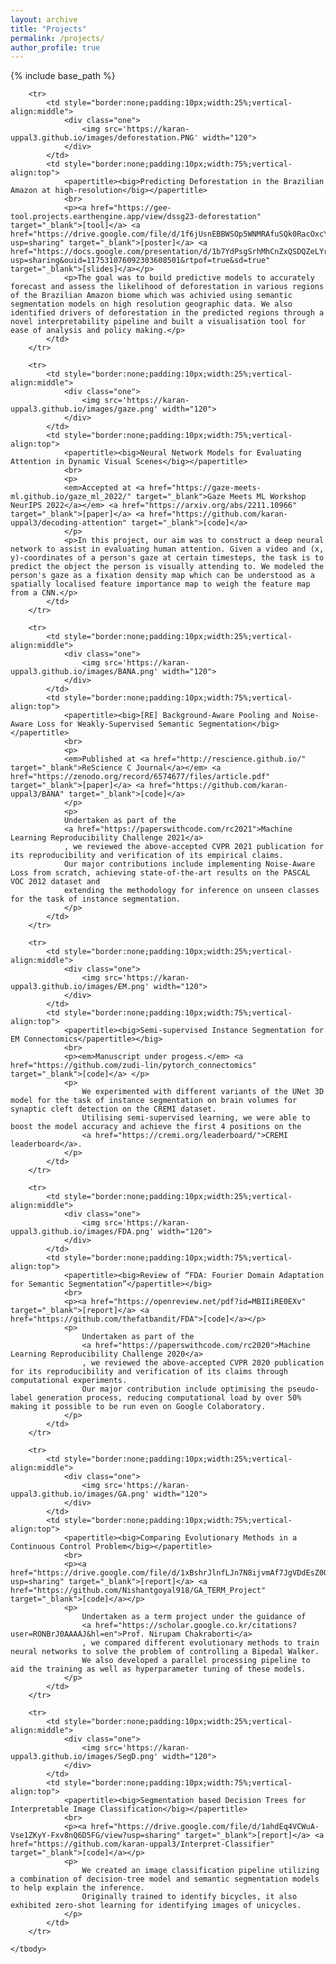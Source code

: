 ```yaml
---
layout: archive
title: "Projects"
permalink: /projects/
author_profile: true
---
```


{% include base_path %}

<table border=0 class="bg_colour" style="padding:20px;width:100%;border:0px;border-spacing:0px;border-collapse:separate;margin-right:auto;margin-left:auto;">
    <tbody>

        <tr>
            <td style="border:none;padding:10px;width:25%;vertical-align:middle">
                <div class="one">
                    <img src='https://karan-uppal3.github.io/images/deforestation.PNG' width="120">
                </div>
            </td>
            <td style="border:none;padding:10px;width:75%;vertical-align:top">
                <papertitle><big>Predicting Deforestation in the Brazilian Amazon at high-resolution</big></papertitle>
                <br>
                <p><a href="https://gee-tool.projects.earthengine.app/view/dssg23-deforestation" target="_blank">[tool]</a> <a href="https://drive.google.com/file/d/1f6jUsnEBBWSOp5WNMRAfuSQk0RacOxcY/view?usp=sharing" target="_blank">[poster]</a> <a href="https://docs.google.com/presentation/d/1b7YdPsgSrhMhCnZxQSDQZeLYrVWOFbIb/edit?usp=sharing&ouid=117531076092303608501&rtpof=true&sd=true" target="_blank">[slides]</a></p>
                <p>The goal was to build predictive models to accurately forecast and assess the likelihood of deforestation in various regions of the Brazilian Amazon biome which was achivied using semantic segmentation models on high resolution geographic data. We also identified drivers of deforestation in the predicted regions through a novel interpretability pipeline and built a visualisation tool for ease of analysis and policy making.</p>
            </td>
        </tr>

        <tr>
            <td style="border:none;padding:10px;width:25%;vertical-align:middle">
                <div class="one">
                    <img src='https://karan-uppal3.github.io/images/gaze.png' width="120">
                </div>
            </td>
            <td style="border:none;padding:10px;width:75%;vertical-align:top">
                <papertitle><big>Neural Network Models for Evaluating Attention in Dynamic Visual Scenes</big></papertitle>
                <br>
                <p>
                <em>Accepted at <a href="https://gaze-meets-ml.github.io/gaze_ml_2022/" target="_blank">Gaze Meets ML Workshop NeurIPS 2022</a></em> <a href="https://arxiv.org/abs/2211.10966" target="_blank">[paper]</a> <a href="https://github.com/karan-uppal3/decoding-attention" target="_blank">[code]</a>
                </p>
                <p>In this project, our aim was to construct a deep neural network to assist in evaluating human attention. Given a video and (x, y)-coordinates of a person's gaze at certain timesteps, the task is to predict the object the person is visually attending to. We modeled the person's gaze as a fixation density map which can be understood as a spatially localised feature importance map to weigh the feature map from a CNN.</p>
            </td>
        </tr> 

        <tr>
            <td style="border:none;padding:10px;width:25%;vertical-align:middle">
                <div class="one">
                    <img src='https://karan-uppal3.github.io/images/BANA.png' width="120">
                </div>
            </td>
            <td style="border:none;padding:10px;width:75%;vertical-align:top">
                <papertitle><big>[RE] Background-Aware Pooling and Noise-Aware Loss for Weakly-Supervised Semantic Segmentation</big></papertitle>
                <br>
                <p>
                <em>Published at <a href="http://rescience.github.io/" target="_blank">ReScience C Journal</a></em> <a href="https://zenodo.org/record/6574677/files/article.pdf" target="_blank">[paper]</a> <a href="https://github.com/karan-uppal3/BANA" target="_blank">[code]</a>
                </p>
                <p>
                Undertaken as part of the 
                <a href="https://paperswithcode.com/rc2021">Machine Learning Reproducibility Challenge 2021</a>
                , we reviewed the above-accepted CVPR 2021 publication for its reproducibility and verification of its empirical claims.
                Our major contributions include implementing Noise-Aware Loss from scratch, achieving state-of-the-art results on the PASCAL VOC 2012 dataset and
                extending the methodology for inference on unseen classes for the task of instance segmentation. 
                </p>
            </td>
        </tr> 

        <tr>
            <td style="border:none;padding:10px;width:25%;vertical-align:middle">
                <div class="one">
                    <img src='https://karan-uppal3.github.io/images/EM.png' width="120">
                </div>
            </td>
            <td style="border:none;padding:10px;width:75%;vertical-align:top">
                <papertitle><big>Semi-supervised Instance Segmentation for EM Connectomics</papertitle></big>
                <br>
                <p><em>Manuscript under progess.</em> <a href="https://github.com/zudi-lin/pytorch_connectomics" target="_blank">[code]</a> </p>
                <p>
                    We experimented with different variants of the UNet 3D model for the task of instance segmentation on brain volumes for synaptic cleft detection on the CREMI dataset.
                    Utilising semi-supervised learning, we were able to boost the model accuracy and achieve the first 4 positions on the 
                    <a href="https://cremi.org/leaderboard/">CREMI leaderboard</a>.
                </p>
            </td>
        </tr> 

        <tr>
            <td style="border:none;padding:10px;width:25%;vertical-align:middle">
                <div class="one">
                    <img src='https://karan-uppal3.github.io/images/FDA.png' width="120">
                </div>
            </td>
            <td style="border:none;padding:10px;width:75%;vertical-align:top">
                <papertitle><big>Review of “FDA: Fourier Domain Adaptation for Semantic Segmentation”</papertitle></big>
                <br>
                <p><a href="https://openreview.net/pdf?id=MBIIiRE0EXv" target="_blank">[report]</a> <a href="https://github.com/thefatbandit/FDA">[code]</a></p>
                <p>
                    Undertaken as part of the
                    <a href="https://paperswithcode.com/rc2020">Machine Learning Reproducibility Challenge 2020</a>
                    , we reviewed the above-accepted CVPR 2020 publication for its reproducibility and verification of its claims through computational experiments.
                    Our major contribution include optimising the pseudo-label generation process, reducing computational load by over 50% making it possible to be run even on Google Colaboratory.
                </p>
            </td>
        </tr> 

        <tr>
            <td style="border:none;padding:10px;width:25%;vertical-align:middle">
                <div class="one">
                    <img src='https://karan-uppal3.github.io/images/GA.png' width="120">
                </div>
            </td>
            <td style="border:none;padding:10px;width:75%;vertical-align:top">
                <papertitle><big>Comparing Evolutionary Methods in a Continuous Control Problem</big></papertitle>
                <br>
                <p><a href="https://drive.google.com/file/d/1xBshrJlnfLJn7N8ijvmAf7JgVDdEsZ00/view?usp=sharing" target="_blank">[report]</a> <a href="https://github.com/Nishantgoyal918/GA_TERM_Project" target="_blank">[code]</a></p>
                <p>
                    Undertaken as a term project under the guidance of
                    <a href="https://scholar.google.co.kr/citations?user=RONBrJ0AAAAJ&hl=en">Prof. Nirupam Chakraborti</a>
                    , we compared different evolutionary methods to train neural networks to solve the problem of controlling a Bipedal Walker.
                    We also developed a parallel processing pipeline to aid the training as well as hyperparameter tuning of these models.
                </p>
            </td>
        </tr> 

        <tr>
            <td style="border:none;padding:10px;width:25%;vertical-align:middle">
                <div class="one">
                    <img src='https://karan-uppal3.github.io/images/SegD.png' width="120">
                </div>
            </td>
            <td style="border:none;padding:10px;width:75%;vertical-align:top">
                <papertitle><big>Segmentation based Decision Trees for Interpretable Image Classification</big></papertitle>
                <br>
                <p><a href="https://drive.google.com/file/d/1ahdEq4VCWuA-Vse1ZKyY-Fxv8nQ6D5FG/view?usp=sharing" target="_blank">[report]</a> <a href="https://github.com/karan-uppal3/Interpret-Classifier" target="_blank">[code]</a></p>
                <p>
                    We created an image classification pipeline utilizing a combination of decision-tree model and semantic segmentation models to help explain the inference. 
                    Originally trained to identify bicycles, it also exhibited zero-shot learning for identifying images of unicycles.
                </p>
            </td>
        </tr> 

    </tbody>
</table>